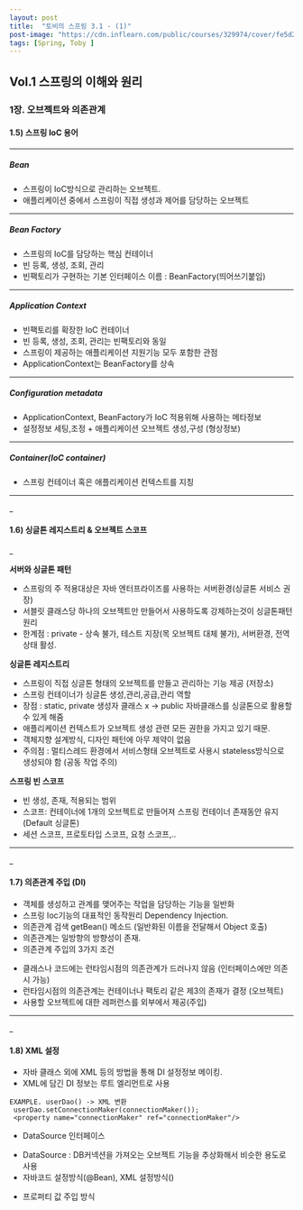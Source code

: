 ```yaml
---
layout: post
title:  "토비의 스프링 3.1 - (1)"
post-image: "https://cdn.inflearn.com/public/courses/329974/cover/fe5d2e63-04c3-472e-9bd5-9b26857629a8/329974-eng.png"
tags: [Spring, Toby ]
---
```


## Vol.1 스프링의 이해와 원리
### 1장. 오브젝트와 의존관계   

#### 1.5) 스프링 IoC 용어

- - -   
##### Bean   
* 스프링이 IoC방식으로 관리하는 오브젝트.
* 애플리케이션 중에서 스프링이 직접 생성과 제어를 담당하는 오브젝트 

- - - 
##### Bean Factory
* 스프링의 IoC를 담당하는 핵심 컨테이너
* 빈 등록, 생성, 조회, 관리
* 빈팩토리가 구현하는 기본 인터페이스 이름 : BeanFactory(띄어쓰기붙임)

- - - 
##### Application Context
* 빈팩토리를 확장한 IoC 컨테이너
* 빈 등록, 생성, 조회, 관리는 빈팩토리와 동일
* 스프링이 제공하는 애플리케이션 지원기능 모두 포함한 관점
* ApplicationContext는 BeanFactory를 상속

- - -  
##### Configuration metadata
* ApplicationContext, BeanFactory가 IoC 적용위해 사용하는 메타정보
* 설정정보 세팅,조정 + 애플리케이션 오브젝트 생성,구성 (형상정보)

- - - 
##### Container(IoC container)
* 스프링 컨테이너 혹은 애플리케이션 컨텍스트를 지칭   

- - - 
_

#### 1.6) 싱글톤 레지스트리 & 오브젝트 스코프
_        

**서버와 싱글톤 패턴**
- 스프링의 주 적용대상은 자바 엔터프라이즈를 사용하는 서버환경(싱글톤 서비스 권장)
- 서블릿 클래스당 하나의 오브젝트만 만들어서 사용하도록 강제하는것이 싱글톤패턴 원리
- 한계점 : private - 상속 불가, 테스트 지장(목 오브젝트 대체 불가), 서버환경, 전역상태 활성.   

**싱글톤 레지스트리**
- 스프링이 직접 싱글톤 형태의 오브젝트를 만들고 관리하는 기능 제공 (저장소)
- 스프링 컨테이너가 싱글톤 생성,관리,공급,관리 역할
- 장점 : static, private 생성자 클래스 x -> public 자바클래스를 싱글톤으로 활용할수 있게 해줌
- 애플리케이션 컨텍스트가 오브젝트 생성 관련 모든 권한을 가지고 있기 때문.
- 객체지향 설계방식, 디자인 패턴에 아무 제약이 없음
- 주의점 : 멀티스레드 환경에서 서비스형태 오브젝트로 사용시 stateless방식으로 생성되야 함 (공동 작업 주의)

**스프링 빈 스코프**
- 빈 생성, 존재, 적용되는 범위
- 스코프: 컨테이너에 1개의 오브젝트로 만들어져 스프링 컨테이너 존재동안 유지(Default 싱글톤) 
- 세션 스코프, 프로토타입 스코프, 요청 스코프,..

   
- - -
_   

#### 1.7) 의존관계 주입 (DI)

* 객체를 생성하고 관계를 맺어주는 작업을 담당하는 기능을 일반화
* 스프링 Ioc기능의 대표적인 동작원리 Dependency Injection.
* 의존관계 검색 getBean() 메소드 (일반화된 이름을 전달해서 Object 호출)
* 의존관계는 일방향의 방향성이 존재.
* 의존관계 주입의 3가지 조건
+ 클래스나 코드에는 런타임시점의 의존관계가 드러나지 않음 (인터페이스에만 의존시 가능)
+ 런타임시점의 의존관계는 컨테이너나 팩토리 같은 제3의 존재가 결정 (오브젝트)
+ 사용할 오브젝트에 대한 레퍼런스를 외부에서 제공(주입)
   
- - - 
_

#### 1.8) XML 설정

* 자바 클래스 외에 XML 등의 방법을 통해 DI 설정정보 메이킹.
* XML에 담긴 DI 정보는 루트 엘리먼트로 사용

```JS
EXAMPLE. userDao() -> XML 변환
 userDao.setConnectionMaker(connectionMaker());
 <property name="connectionMaker" ref="connectionMaker"/>
```
* DataSource 인터페이스
+ DataSource : DB커넥션을 가져오는 오브젝트 기능을 추상화해서 비슷한 용도로 사용
+ 자바코드 설정방식(@Bean), XML 설정방식(<bean id="dataSource">)
* 프로퍼티 값 주입 방식



